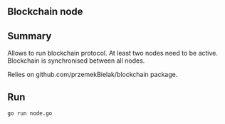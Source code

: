 ## Blockchain node

## Summary
Allows to run blockchain protocol. At least two nodes need to be active.  
Blockchain is synchronised between all nodes.


Relies on github.com/przemekBielak/blockchain package.


## Run
```bash
go run node.go
```